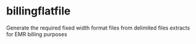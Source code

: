# billingflatfile
Generate the required fixed width format files from delimited files extracts for EMR billing purposes
